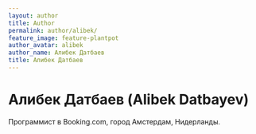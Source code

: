 ```yaml
---
layout: author
title: Author
permalink: author/alibek/
feature_image: feature-plantpot
author_avatar: alibek
author_name: Алибек Датбаев
title: Алибек Датбаев
---
```


# Алибек Датбаев (Alibek Datbayev)

Программист в Booking.com, город Амстердам, Нидерланды.
